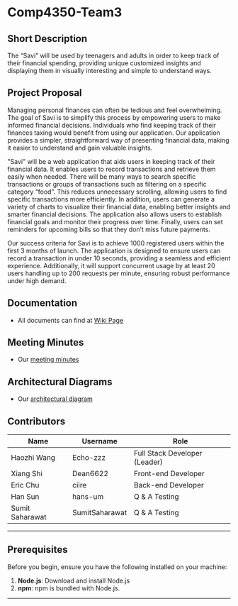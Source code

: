 # Comp4350-Team3

## Short Description
The “Savi” will be used by teenagers and adults in order to keep track of their financial spending, providing unique customized insights and displaying them in visually interesting and simple to understand ways.

## Project Proposal
Managing personal finances can often be tedious and feel overwhelming. The goal of Savi is to simplify this process by empowering users to make informed financial decisions. Individuals who find keeping track of their finances taxing would benefit from using our application. Our application provides a simpler, straightforward way of presenting financial data, making it easier to understand and gain valuable insights.

"Savi" will be a web application that aids users in keeping track of their financial data. It enables users to record transactions and retrieve them easily when needed. There will be many ways to search specific transactions or groups of transactions such as filtering on a specific category “food”. This reduces unnecessary scrolling, allowing users to find specific transactions more efficiently. In addition, users can generate a variety of charts to visualize their financial data, enabling better insights and smarter financial decisions. The application also allows users to establish financial goals and monitor their progress over time. Finally, users can set reminders for upcoming bills so that they don’t miss future payments.

Our success criteria for Savi is to achieve 1000 registered users within the first 3 months of launch. The application is designed to ensure users can record a transaction in under 10 seconds, providing a seamless and efficient experience. Additionally, it will support concurrent usage by at least 20 users handling up to 200 requests per minute, ensuring robust performance under high demand.

## Documentation
* All documents can find at [Wiki Page](https://github.com/Dean6622/Comp4350-Team3/wiki)

## Meeting Minutes
* Our [meeting minutes](https://github.com/Dean6622/Comp4350-Team3/wiki/Meeting_Minutes)

## Architectural Diagrams
* Our [architectural diagram](https://github.com/Dean6622/Comp4350-Team3/wiki/Diagram)

## Contributors
| Name | Username   | Role                          |
|-----|------------|-------------------------------|
| Haozhi Wang | Echo-zzz   | Full Stack Developer (Leader) |
| Xiang Shi | Dean6622   | Front-end Developer           |
| Eric Chu  | ciire      | Back-end Developer            |
| Han Sun | hans-um    | Q & A Testing                 |
| Sumit Saharawat | SumitSaharawat | Q & A Testing                 |
------

## Prerequisites

Before you begin, ensure you have the following installed on your machine:

1. **Node.js**: Download and install Node.js
2. **npm**: npm is bundled with Node.js.

------
